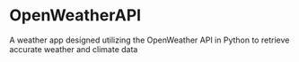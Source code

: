 # OpenWeatherAPI
A weather app designed utilizing the OpenWeather API in Python to retrieve accurate weather and climate data
